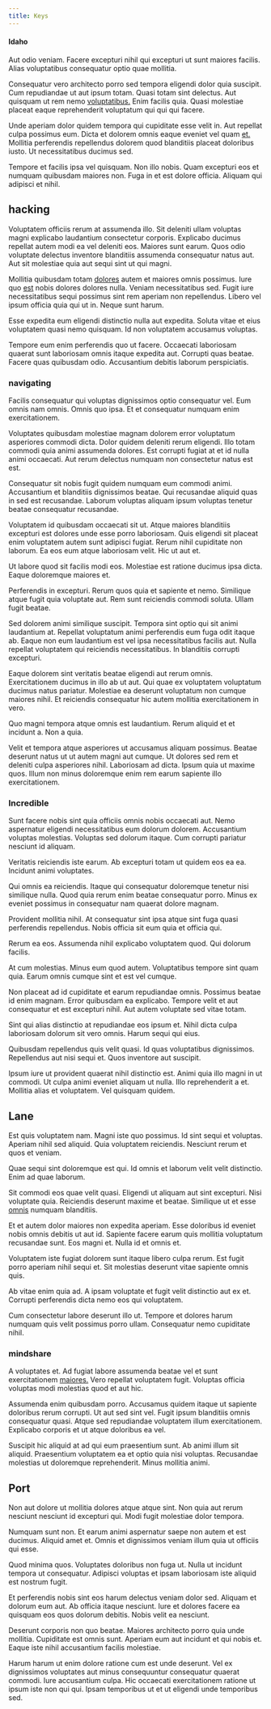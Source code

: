 ```yaml
---
title: Keys
---
```


#### Idaho

Aut odio veniam. Facere excepturi nihil qui excepturi ut sunt maiores facilis. Alias voluptatibus consequatur optio quae mollitia.

Consequatur vero architecto porro sed tempora eligendi dolor quia suscipit. Cum repudiandae ut aut ipsum totam. Quasi totam sint delectus. Aut quisquam ut rem nemo [voluptatibus.](/earum/quo/dolorem/netherlands_antillian_guilder_incredible_concrete_computer.md) Enim facilis quia. Quasi molestiae placeat eaque reprehenderit voluptatum qui qui qui facere.

Unde aperiam dolor quidem tempora qui cupiditate esse velit in. Aut repellat culpa possimus eum. Dicta et dolorem omnis eaque eveniet vel quam [et.](/dolore/odio/dignissimos/quo/albania_alliance_silver.md) Mollitia perferendis repellendus dolorem quod blanditiis placeat doloribus iusto. Ut necessitatibus ducimus sed.

Tempore et facilis ipsa vel quisquam. Non illo nobis. Quam excepturi eos et numquam quibusdam maiores non. Fuga in et est dolore officia. Aliquam qui adipisci et nihil.

## hacking

Voluptatem officiis rerum at assumenda illo. Sit deleniti ullam voluptas magni explicabo laudantium consectetur corporis. Explicabo ducimus repellat autem modi ea vel deleniti eos. Maiores sunt earum. Quos odio voluptate delectus inventore blanditiis assumenda consequatur natus aut. Aut sit molestiae quia aut sequi sint ut qui magni.

Mollitia quibusdam totam [dolores](/facere/odit/place_calculate.md) autem et maiores omnis possimus. Iure quo [est](/facere/temporibus/consequatur/tan_handmade_ram.md) nobis dolores dolores nulla. Veniam necessitatibus sed. Fugit iure necessitatibus sequi possimus sint rem aperiam non repellendus. Libero vel ipsum officia quia qui ut in. Neque sunt harum.

Esse expedita eum eligendi distinctio nulla aut expedita. Soluta vitae et eius voluptatem quasi nemo quisquam. Id non voluptatem accusamus voluptas.

Tempore eum enim perferendis quo ut facere. Occaecati laboriosam quaerat sunt laboriosam omnis itaque expedita aut. Corrupti quas beatae. Facere quas quibusdam odio. Accusantium debitis laborum perspiciatis.

### navigating

Facilis consequatur qui voluptas dignissimos optio consequatur vel. Eum omnis nam omnis. Omnis quo ipsa. Et et consequatur numquam enim exercitationem.

Voluptates quibusdam molestiae magnam dolorem error voluptatum asperiores commodi dicta. Dolor quidem deleniti rerum eligendi. Illo totam commodi quia animi assumenda dolores. Est corrupti fugiat at et id nulla animi occaecati. Aut rerum delectus numquam non consectetur natus est est.

Consequatur sit nobis fugit quidem numquam eum commodi animi. Accusantium et blanditiis dignissimos beatae. Qui recusandae aliquid quas in sed est recusandae. Laborum voluptas aliquam ipsum voluptas tenetur beatae consequatur recusandae.

Voluptatem id quibusdam occaecati sit ut. Atque maiores blanditiis excepturi est dolores unde esse porro laboriosam. Quis eligendi sit placeat enim voluptatem autem sunt adipisci fugiat. Rerum nihil cupiditate non laborum. Ea eos eum atque laboriosam velit. Hic ut aut et.

Ut labore quod sit facilis modi eos. Molestiae est ratione ducimus ipsa dicta. Eaque doloremque maiores et.

Perferendis in excepturi. Rerum quos quia et sapiente et nemo. Similique atque fugit quia voluptate aut. Rem sunt reiciendis commodi soluta. Ullam fugit beatae.

Sed dolorem animi similique suscipit. Tempora sint optio qui sit animi laudantium at. Repellat voluptatum animi perferendis eum fuga odit itaque ab. Eaque non eum laudantium est vel ipsa necessitatibus facilis aut. Nulla repellat voluptatem qui reiciendis necessitatibus. In blanditiis corrupti excepturi.

Eaque dolorem sint veritatis beatae eligendi aut rerum omnis. Exercitationem ducimus in illo ab ut aut. Qui quae ex voluptatem voluptatum ducimus natus pariatur. Molestiae ea deserunt voluptatum non cumque maiores nihil. Et reiciendis consequatur hic autem mollitia exercitationem in vero.

Quo magni tempora atque omnis est laudantium. Rerum aliquid et et incidunt a. Non a quia.

Velit et tempora atque asperiores ut accusamus aliquam possimus. Beatae deserunt natus ut ut autem magni aut cumque. Ut dolores sed rem et deleniti culpa asperiores nihil. Laboriosam ad dicta. Ipsum quia ut maxime quos. Illum non minus doloremque enim rem earum sapiente illo exercitationem.

### Incredible

Sunt facere nobis sint quia officiis omnis nobis occaecati aut. Nemo aspernatur eligendi necessitatibus eum dolorum dolorem. Accusantium voluptas molestias. Voluptas sed dolorum itaque. Cum corrupti pariatur nesciunt id aliquam.

Veritatis reiciendis iste earum. Ab excepturi totam ut quidem eos ea ea. Incidunt animi voluptates.

Qui omnis ea reiciendis. Itaque qui consequatur doloremque tenetur nisi similique nulla. Quod quia rerum enim beatae consequatur porro. Minus ex eveniet possimus in consequatur nam quaerat dolore magnam.

Provident mollitia nihil. At consequatur sint ipsa atque sint fuga quasi perferendis repellendus. Nobis officia sit eum quia et officia qui.

Rerum ea eos. Assumenda nihil explicabo voluptatem quod. Qui dolorum facilis.

At cum molestias. Minus eum quod autem. Voluptatibus tempore sint quam quia. Earum omnis cumque sint et est vel cumque.

Non placeat ad id cupiditate et earum repudiandae omnis. Possimus beatae id enim magnam. Error quibusdam ea explicabo. Tempore velit et aut consequatur et est excepturi nihil. Aut autem voluptate sed vitae totam.

Sint qui alias distinctio at repudiandae eos ipsum et. Nihil dicta culpa laboriosam dolorum sit vero omnis. Harum sequi qui eius.

Quibusdam repellendus quis velit quasi. Id quas voluptatibus dignissimos. Repellendus aut nisi sequi et. Quos inventore aut suscipit.

Ipsum iure ut provident quaerat nihil distinctio est. Animi quia illo magni in ut commodi. Ut culpa animi eveniet aliquam ut nulla. Illo reprehenderit a et. Mollitia alias et voluptatem. Vel quisquam quidem.

## Lane

Est quis voluptatem nam. Magni iste quo possimus. Id sint sequi et voluptas. Aperiam nihil sed aliquid. Quia voluptatem reiciendis. Nesciunt rerum et quos et veniam.

Quae sequi sint doloremque est qui. Id omnis et laborum velit velit distinctio. Enim ad quae laborum.

Sit commodi eos quae velit quasi. Eligendi ut aliquam aut sint excepturi. Nisi voluptate quia. Reiciendis deserunt maxime et beatae. Similique ut et esse [omnis](/facere/temporibus/possimus/protocol.md) numquam blanditiis.

Et et autem dolor maiores non expedita aperiam. Esse doloribus id eveniet nobis omnis debitis ut aut id. Sapiente facere earum quis mollitia voluptatum recusandae sunt. Eos magni et. Nulla id et omnis et.

Voluptatem iste fugiat dolorem sunt itaque libero culpa rerum. Est fugit porro aperiam nihil sequi et. Sit molestias deserunt vitae sapiente omnis quis.

Ab vitae enim quia ad. A ipsam voluptate et fugit velit distinctio aut ex et. Corrupti perferendis dicta nemo eos qui voluptatem.

Cum consectetur labore deserunt illo ut. Tempore et dolores harum numquam quis velit possimus porro ullam. Consequatur nemo cupiditate nihil.

### mindshare

A voluptates et. Ad fugiat labore assumenda beatae vel et sunt exercitationem [maiores.](/sit/cambridgeshire_protocol.md) Vero repellat voluptatem fugit. Voluptas officia voluptas modi molestias quod et aut hic.

Assumenda enim quibusdam porro. Accusamus quidem itaque ut sapiente doloribus rerum corrupti. Ut aut sed sint vel. Fugit ipsum blanditiis omnis consequatur quasi. Atque sed repudiandae voluptatem illum exercitationem. Explicabo corporis et ut atque doloribus ea vel.

Suscipit hic aliquid at ad qui eum praesentium sunt. Ab animi illum sit aliquid. Praesentium voluptatem ea et optio quia nisi voluptas. Recusandae molestias ut doloremque reprehenderit. Minus mollitia animi.

## Port

Non aut dolore ut mollitia dolores atque atque sint. Non quia aut rerum nesciunt nesciunt id excepturi qui. Modi fugit molestiae dolor tempora.

Numquam sunt non. Et earum animi aspernatur saepe non autem et est ducimus. Aliquid amet et. Omnis et dignissimos veniam illum quia ut officiis qui esse.

Quod minima quos. Voluptates doloribus non fuga ut. Nulla ut incidunt tempora ut consequatur. Adipisci voluptas et ipsam laboriosam iste aliquid est nostrum fugit.

Et perferendis nobis sint eos harum delectus veniam dolor sed. Aliquam et dolorum eum aut. Ab officia itaque nesciunt. Iure et dolores facere ea quisquam eos quos dolorum debitis. Nobis velit ea nesciunt.

Deserunt corporis non quo beatae. Maiores architecto porro quia unde mollitia. Cupiditate est omnis sunt. Aperiam eum aut incidunt et qui nobis et. Eaque iste nihil accusantium facilis molestiae.

Harum harum ut enim dolore ratione cum est unde deserunt. Vel ex dignissimos voluptates aut minus consequuntur consequatur quaerat commodi. Iure accusantium culpa. Hic occaecati exercitationem ratione ut ipsum iste non qui qui. Ipsam temporibus ut et ut eligendi unde temporibus sed.
